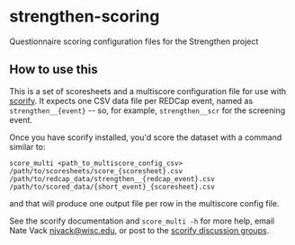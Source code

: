 # strengthen-scoring

Questionnaire scoring configuration files for the Strengthen project

## How to use this

This is a set of scoresheets and a multiscore configuration file for use with [scorify](https://github.com/uwmadison-chm/scorify). It expects one CSV data file per REDCap event, named as `strengthen__{event}` -- so, for example, `strengthen__scr` for the screening event.

Once you have scorify installed, you'd score the dataset with a command similar to:

```
score_multi <path_to_multiscore_config_csv> /path/to/scoresheets/score_{scoresheet}.csv /path/to/redcap_data/strengthen__{redcap_event}.csv /path/to/scored_data/{short_event}_{scoresheet}.csv
```

and that will produce one output file per row in the multiscore config file.

See the scorify documentation and `score_multi -h` for more help, email Nate Vack <njvack@wisc.edu>, or post to the [scorify discussion groups](https://github.com/uwmadison-chm/scorify/discussions).
```
```
